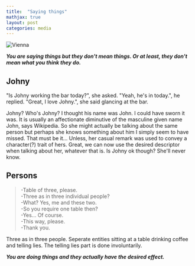 ```yaml
---
title:  "Saying things"
mathjax: true
layout: post
categories: media
---
```


![Vienna](https://i.ibb.co/wwcdTSS/343588672-619413283394363-1514612450176553894-n.jpg)

***You are saying things but they don't mean things. Or at least, they don't mean what you think they do.***

## Johny

"Is Johny working the bar today?", she asked. "Yeah, he's in today.", he replied.
"Great, I love Johny.", she said glancing at the bar.

Johny? Who's Johny? I thought his name was John. I could have sworn it was. It is usually an affectionate diminutive of the masculine given name John, says Wikipedia. So she might actually be talking about the same person but perhaps she knows something about him I simply seem to have missed. That must be it... Unless, her casual remark was used to convey a character(?) trait of hers. Great, we can now use the desired descriptor when talking about her, whatever that is. Is Johny ok though? She'll never know.


## Persons

>-Table of three, please.<br>
>-Three as in three individual people?<br>
>-What? Yes, me and these two.<br>
>-So you require one table then?<br>
>-Yes... Of course.<br>
>-This way, please.<br>
>-Thank you.<br>

Three as in three people. Seperate entities sitting at a table drinking coffee and telling lies. The telling lies part is done involuntarily.




***You are doing things and they actually have the desired effect.***
